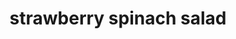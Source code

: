 ---
id: 5d432a19a7c9440014f6ffa5
servings:
notes:
directions: 'instructions
toast the pecans:  preheat the oven to 350 degrees f. spread the pecans in a single layer on an ungreased baking sheet. bake for 8 to 10 minutes
 until the pecans smell fragrant and the center of a pecan is tan when the pecan is broken in half. (do not walk away from the oven in the last few minutes of cooking. this is when nuts love to burn.) transfer to a cutting board and roughly chop.

place the sliced onions in a bowl and cover with cold water. let sit while you prepare the rest of the salad (this keeps their flavor but removes the harsh onion bite).
prepare the dressing:  in small mixing bowl or large liquid measuring cup
 whisk together all of the dressing ingredients—vinegar
 oil
 poppy seeds
 honey
 mustard
 salt
 and pepper—until well combined. (alternatively
 you can shake the ingredients together in a mason jar with a tight-fitting lid).


assemble the salad:  place the spinach in a great big serving bowl. add the strawberries. drain the red onion and add it as well. drizzle about half of the dressing over the salad and toss to coat the leaves. assess the amount of dressing. you want the spinach leaves to be nicely moistened but not swimming in dressing. add a little more if needed to suit your preferences. add the feta and pecans. toss lightly to combine. serve immediately
 with extra dressing on the side as desired.'
ingredients: 'for the strawberry spinach salad:

 3/4 cup raw pecans
 1/2 small red onion — very thinly sliced
 10 ounces fresh baby spinach — i also love a 50/50 arugula and spinach blend
 1 quart strawberries — hulled and quartered (about 1 pound)
 3/4 cup crumbled feta cheese — buy the block-style feta
 not pre-crumbled; the texture is much better

use other dressing'
rating: 4
ease: easy

category: side dish
href: 'https: //www.wellplated.com/spinach-strawberry-salad/'
totalTime:
cookTime:
prepTime:
title: strawberry spinach salad
path: /strawberry-spinach-salad
---